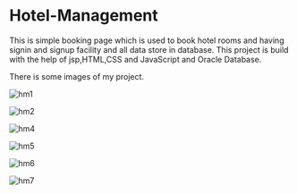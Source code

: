 # Hotel-Management
This is simple booking page which is used to book hotel rooms and having signin and signup facility and all data store in database.
This project is build with the help of jsp,HTML,CSS and JavaScript and Oracle Database.


There is some images of my project.


![hm1](https://user-images.githubusercontent.com/33025651/34225255-bb2e7d92-e5eb-11e7-94e8-770a405d08b3.JPG)



![hm2](https://user-images.githubusercontent.com/33025651/34225315-08c41f4e-e5ec-11e7-862a-a39b7407c852.JPG)


![hm4](https://user-images.githubusercontent.com/33025651/34225417-6aaf6cea-e5ec-11e7-94d6-44db718b4efb.JPG)


![hm5](https://user-images.githubusercontent.com/33025651/34225414-6a3b8b72-e5ec-11e7-91c4-0de76b768b1c.JPG)

![hm6](https://user-images.githubusercontent.com/33025651/34225669-3febbe5e-e5ed-11e7-9637-4a14f479a602.JPG)


![hm7](https://user-images.githubusercontent.com/33025651/34225670-4020be7e-e5ed-11e7-9f98-ed43aba98c1c.JPG)

